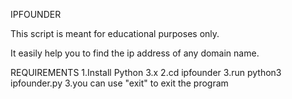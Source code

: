 IPFOUNDER

This script is meant for educational purposes only.

It easily help you to find the ip address of any domain name.

REQUIREMENTS
1.Install Python 3.x
2.cd ipfounder
3.run python3 ipfounder.py
3.you can use "exit" to exit the program
